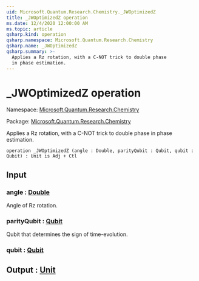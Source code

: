 ```yaml
---
uid: Microsoft.Quantum.Research.Chemistry._JWOptimizedZ
title: _JWOptimizedZ operation
ms.date: 12/4/2020 12:00:00 AM
ms.topic: article
qsharp.kind: operation
qsharp.namespace: Microsoft.Quantum.Research.Chemistry
qsharp.name: _JWOptimizedZ
qsharp.summary: >-
  Applies a Rz rotation, with a C-NOT trick to double phase
  in phase estimation.
---
```


# _JWOptimizedZ operation

Namespace: [Microsoft.Quantum.Research.Chemistry](xref:Microsoft.Quantum.Research.Chemistry)

Package: [Microsoft.Quantum.Research.Chemistry](https://nuget.org/packages/Microsoft.Quantum.Research.Chemistry)


Applies a Rz rotation, with a C-NOT trick to double phasein phase estimation.

```qsharp
operation _JWOptimizedZ (angle : Double, parityQubit : Qubit, qubit : Qubit) : Unit is Adj + Ctl
```


## Input

### angle : [Double](xref:microsoft.quantum.lang-ref.double)

Angle of Rz rotation.


### parityQubit : [Qubit](xref:microsoft.quantum.lang-ref.qubit)

Qubit that determines the sign of time-evolution.


### qubit : [Qubit](xref:microsoft.quantum.lang-ref.qubit)





## Output : [Unit](xref:microsoft.quantum.lang-ref.unit)

